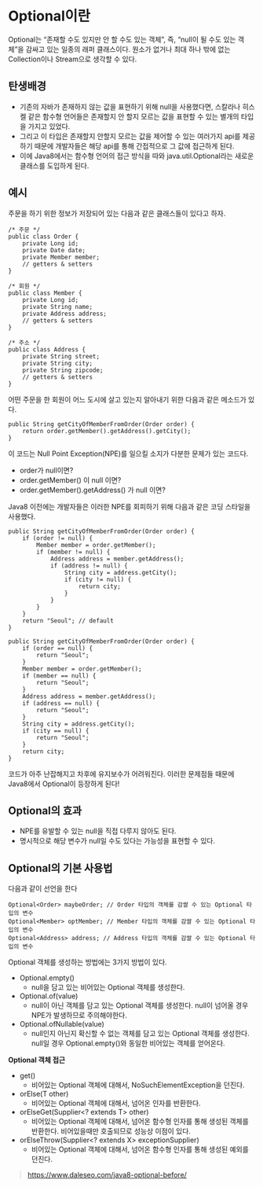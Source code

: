 Optional이란
============================================ 
Optional는 “존재할 수도 있지만 안 할 수도 있는 객체”, 즉, “null이 될 수도 있는 객체”을 감싸고 있는 일종의 래퍼 클래스이다.
원소가 없거나 최대 하나 밖에 없는 Collection이나 Stream으로 생각할 수 있다.


탄생배경
---------------------------

* 기존의 자바가 존재하지 않는 값을 표현하기 위해 null을 사용했다면, 스칼라나 히스켈 같은 함수형 언어들은 존재할지 안 할지 모르는 값을 표현할 수 있는 별개의
타입을 가지고 있었다. 
* 그리고 이 타입은 존재할지 안할지 모르는 값을 제어할 수 있는 여러가지 api를 제공하기 때문에 개발자들은 해당 api를 통해 간접적으로 그 값에 접근하게 된다.
* 이에 Java8에서는 함수형 언어의 접근 방식을 따와 java.util.Optional<T>라는 새로운 클래스를 도입하게 된다.


예시
-------------------------------------------

주문을 하기 위한 정보가 저장되어 있는 다음과 같은 클래스들이 있다고 하자.
~~~
/* 주문 */
public class Order {
	private Long id;
	private Date date;
	private Member member;
	// getters & setters
}

/* 회원 */
public class Member {
	private Long id;
	private String name;
	private Address address;
	// getters & setters
}

/* 주소 */
public class Address {
	private String street;
	private String city;
	private String zipcode;
	// getters & setters
}
~~~

어떤 주문을 한 회원이 어느 도시에 살고 있는지 알아내기 위한 다음과 같은 메소드가 있다.

~~~
public String getCityOfMemberFromOrder(Order order) {
	return order.getMember().getAddress().getCity();
}
~~~

이 코드는 Null Point Exception(NPE)를 일으킬 소지가 다분한 문제가 있는 코드다.
* order가 null이면?
* order.getMember() 이 null 이면?
* order.getMember().getAddress() 가 null 이면?

Java8 이전에는 개발자들은 이러한 NPE를 회피하기 위해 다음과 같은 코딩 스타일을 사용했다.

~~~
public String getCityOfMemberFromOrder(Order order) {
	if (order != null) {
		Member member = order.getMember();
		if (member != null) {
			Address address = member.getAddress();
			if (address != null) {
				String city = address.getCity();
				if (city != null) {
					return city;
				}
			}
		}
	}
	return "Seoul"; // default
}
~~~

~~~
public String getCityOfMemberFromOrder(Order order) {
	if (order == null) {
		return "Seoul";
	}
	Member member = order.getMember();
	if (member == null) {
		return "Seoul";
	}
	Address address = member.getAddress();
	if (address == null) {
		return "Seoul";
	}
	String city = address.getCity();
	if (city == null) {
		return "Seoul";
	}
	return city;
}
~~~

코드가 아주 난잡해지고 차후에 유지보수가 어려워진다. 이러한 문제점들 때문에 Java8에서 Optional이 등장하게 된다!



Optional의 효과
---------------------------
* NPE를 유발할 수 있는 null을 직접 다루지 않아도 된다.
* 명시적으로 해당 변수가 null일 수도 있다는 가능성을 표현할 수 있다.

Optional의 기본 사용법
-------------------------
다음과 같이 선언을 한다
~~~
Optional<Order> maybeOrder; // Order 타입의 객체를 감쌀 수 있는 Optional 타입의 변수
Optional<Member> optMember; // Member 타입의 객체를 감쌀 수 있는 Optional 타입의 변수
Optional<Address> address; // Address 타입의 객체를 감쌀 수 있는 Optional 타입의 변수
~~~

Optional 객체를 생성하는 방법에는 3가지 방법이 있다.
* Optional.empty()
	- null을 담고 있는 비어있는 Optional 객체를 생성한다.
* Optional.of(value)
	- null이 아닌 객체를 담고 있는 Optional 객체를 생성한다. null이 넘어올 경우 NPE가 발생하므로 주의해야한다.
* Optional.ofNullable(value)
	- null인지 아닌지 확신할 수 없는 객체를 담고 있는 Optional 객체를 생성한다. null일 경우 Optional.empty()와 동일한 비어있는 객체를 얻어온다.
	

**Optional 객체 접근**

* get()
	- 비어있는 Optional 객체에 대해서, NoSuchElementException을 던진다.
* orElse(T other)
	- 비어있는 Optional 객체에 대해서, 넘어온 인자를 반환한다.
* orElseGet(Supplier<? extends T> other)
	- 비어있는 Optional 객체에 대해서, 넘어온 함수형 인자를 통해 생성된 객체를 반환한다. 비어있을때만 호출되므로 성능상 이점이 있다.
* orElseThrow(Supplier<? extends X> exceptionSupplier)
	- 비어있는 Optional 객체에 대해서, 넘어온 함수형 인자를 통해 생성된 예외를 던진다.


> https://www.daleseo.com/java8-optional-before/
